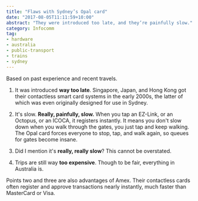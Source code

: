 ```yaml
---
title: "Flaws with Sydney’s Opal card"
date: "2017-08-05T11:11:59+10:00"
abstract: "They were introduced too late, and they’re painfully slow."
category: Infocomm
tag:
- hardware
- australia
- public-transport
- trains
- sydney
---
```

Based on past experience and recent travels.

1. It was introduced **way too late**. Singapore, Japan, and Hong Kong got their contactless smart card systems in the early 2000s, the latter of which was even originally designed for use in Sydney.

2. It's slow. **Really, painfully, slow.** When you tap an EZ-Link, or an Octopus, or an ICOCA, it registers instantly. It means you don't slow down when you walk through the gates, you just tap and keep walking. The Opal card forces everyone to stop, tap, and walk again, so queues for gates become insane.

3. Did I mention it's **really, really slow**? This cannot be overstated.

4. Trips are still way **too expensive**. Though to be fair, everything in Australia is.

Points two and three are also advantages of Amex. Their contactless cards often register and approve transactions nearly instantly, much faster than MasterCard or Visa.

